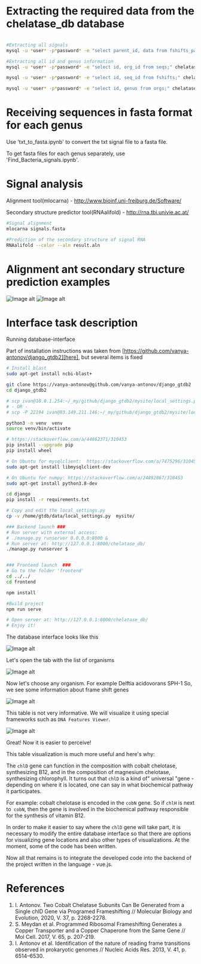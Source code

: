 # Extracting the required data from the chelatase_db database
```bash

#Extracting all signals
mysql -u *user* -p*password* -e "select parent_id, data from fshifts_param;" chelatase_db > signals.txt

#Extracting all id and genus information
mysql -u *user* -p*password* -e "select id, org_id from seqs;" chelatase_db > seq_id.txt

mysql -u *user* -p*password* -e "select id, seq_id from fshifts;" chelatase_db > fshifts_id.txt

mysql -u *user* -p*password* -e "select id, genus from orgs;" chelatase_db > org_id_genus.txt

```

# Receiving sequences in fasta format for each genus
Use 'txt_to_fasta.ipynb' to convert the txt signal file to a fasta file.

To get fasta files for each genus separately, use 'Find_Bacteria_signals.ipynb'.

# Signal analysis
Alignment tool(mlocarna) - http://www.bioinf.uni-freiburg.de/Software/

Secondary structure predictor tool(RNAalifold) - http://rna.tbi.univie.ac.at/
```bash
#Signal alignment
mlocarna signals.fasta 

#Prediction of the secondary structure of signal RNA
RNAalifold --color --aln result.aln 

```
# Alignment ant secondary structure prediction examples
![Image alt](https://github.com/Alexoflife/chelatase_db_analysis/blob/main/Pseudomonas_cons_seq.png)
![Image alt](https://github.com/Alexoflife/chelatase_db_analysis/blob/main/Pseudomonas_SecStr.png)

# Interface task description

Running database-interface

Part of installation instructions was taken from [https://github.com/vanya-antonov/django_gtdb2][here], but several items is fixed
```bash
# Install blast
sudo apt-get install ncbi-blast+

git clone https://vanya-antonov@github.com/vanya-antonov/django_gtdb2
cd django_gtdb2

# scp ivan@10.0.1.254:~/_my/github/django_gtdb2/mysite/local_settings.py  mysite/
# - OR -
# scp -P 22194 ivan@83.149.211.146:~/_my/github/django_gtdb2/mysite/local_settings.py  mysite/

python3 -m venv  venv
source venv/bin/activate

# https://stackoverflow.com/a/44862371/310453
pip install --upgrade pip
pip install wheel

# On Ubuntu for mysqlclient:  https://stackoverflow.com/a/7475296/310453
sudo apt-get install libmysqlclient-dev

# On Ubuntu for numpy: https://stackoverflow.com/a/24892867/310453
sudo apt-get install python3.8-dev

cd django
pip install -r requirements.txt

# Copy and edit the local_settings.py
cp -v /home/gtdb/data/local_settings.py  mysite/

### Backend launch ###
# Run server with external access:
# ./manage.py runserver 0.0.0.0:8000 & 
# Run server at: http://127.0.0.1:8000/chelatase_db/
./manage.py runserver $  


### Frontend launch  ###
# Go to the folder 'frontend'
cd ../../
cd frontend

npm install

#Build project
npm run serve

# Open server at: http://127.0.0.1:8000/chelatase_db/ 
# Enjoy it!

```


The database interface looks like this

![Image alt](https://github.com/a-milenkin/IB_Project_Frame_Shifting/blob/main/images/interface_home.PNG)

Let's open the tab with the list of organisms

![Image alt](https://github.com/a-milenkin/IB_Project_Frame_Shifting/blob/main/images/interface_main.PNG)

Now let's choose any organism. For example Delftia acidovorans SPH-1
So, we see some information about frame shift genes

![Image alt](https://github.com/a-milenkin/IB_Project_Frame_Shifting/blob/main/images/interface_1.PNG)

This table is not very informative. We will visualize it using special frameworks such as `DNA Features Viewer`.

![Image alt](https://github.com/a-milenkin/IB_Project_Frame_Shifting/blob/main/images/interface_results.PNG)

Great! Now it is easier to perceive!
 
This table visualization is much more useful and here's why:

The `chlD` gene can function in the composition with cobalt chelotase, synthesizing B12, and in the composition of magnesium chelotase, synthesizing chlorophyll. It turns out that `chlD` is a kind of" universal "gene - depending on where it is located, one can say in what biochemical pathway it participates.
 
For example: cobalt chelotase is encoded in the `cobN` gene. So if `chlH` is next to` cobN`, then the gene is involved in the biochemical pathway responsible for the synthesis of vitamin B12.

In order to make it easier to say where the `chlD` gene will take part, it is necessary to modify the entire database interface so that there are options for visualizing gene locations and also other types of visualizations. At the moment, some of the code has been written. 


Now all that remains is to integrate the developed code into the backend of the project written in the language - vue.js.
  
# References
1. I. Antonov. Two Cobalt Chelatase Subunits Can Be Generated from a Single
chlD Gene via Programed Frameshifting // Molecular Biology and Evolution, 2020, V. 37, p. 2268-2278.
2. S. Meydan et al. Programmed Ribosomal Frameshifting Generates a Copper Transporter and a Copper Chaperone from the Same Gene // Mol Cell. 2017, V. 65, p. 207-219.
3. I. Antonov et al. Identification of the nature of reading frame transitions observed in prokaryotic genomes // Nucleic Acids Res. 2013, V. 41, p. 6514–6530.








